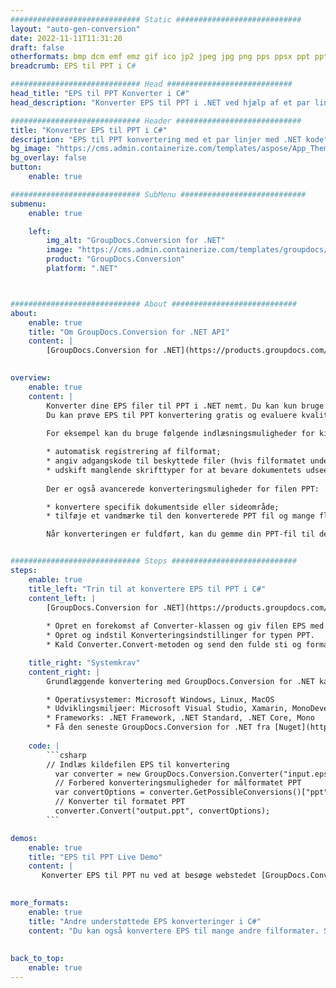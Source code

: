 ```yaml
---
############################# Static ############################
layout: "auto-gen-conversion"
date: 2022-11-11T11:31:20
draft: false
otherformats: bmp dcm emf emz gif ico jp2 jpeg jpg png pps ppsx ppt pptx psb psd svg svgz tga tif tiff webp wmf wmz
breadcrumb: EPS til PPT i C#

############################# Head ############################
head_title: "EPS til PPT Konverter i C#"
head_description: "Konverter EPS til PPT i .NET ved hjælp af et par linjer kode. Brug GroupDocs Document Conversion API til at konvertere over 160 filformater."

############################# Header ############################
title: "Konverter EPS til PPT i C#"
description: "EPS til PPT konvertering med et par linjer med .NET kode"
bg_image: "https://cms.admin.containerize.com/templates/aspose/App_Themes/V3/images/bg/header1.png"
bg_overlay: false
button:
    enable: true

############################# SubMenu ############################
submenu:
    enable: true

    left:
        img_alt: "GroupDocs.Conversion for .NET"
        image: "https://cms.admin.containerize.com/templates/groupdocs/images/product-logos/90x90-noborder/groupdocs-conversion-net.png"
        product: "GroupDocs.Conversion"
        platform: ".NET"



############################# About ############################
about:
    enable: true
    title: "Om GroupDocs.Conversion for .NET API"
    content: |
        [GroupDocs.Conversion for .NET](https://products.groupdocs.com/conversion/net/) kan bruges til at konvertere Microsoft Word, Excel, PowerPoint, PDF, Visio og andre formater. GroupDocs.Conversion er en selvstændig API, der er velegnet til back-end og interne systemer, hvor høj ydeevne er påkrævet. Det afhænger ikke af nogen software som Microsoft eller Open Office.
    

overview:
    enable: true
    content: |
        Konverter dine EPS filer til PPT i .NET nemt. Du kan kun bruge et par C# kodelinjer i enhver platform efter eget valg, såsom - Windows, Linux, macOS.
        Du kan prøve EPS til PPT konvertering gratis og evaluere kvaliteten af ​​konverteringsresultaterne. Sammen med simple filkonverteringsscenarier kan du prøve mere avancerede muligheder for at indlæse kilden EPS fil og for at gemme output PPT resultat. 
        
        For eksempel kan du bruge følgende indlæsningsmuligheder for kilden EPS:

        * automatisk registrering af filformat;
        * angiv adgangskode til beskyttede filer (hvis filformatet understøtter det);
        * udskift manglende skrifttyper for at bevare dokumentets udseende.
        
        Der er også avancerede konverteringsmuligheder for filen PPT:

        * konvertere specifik dokumentside eller sideområde;
        * tilføje et vandmærke til den konverterede PPT fil og mange flere.

        Når konverteringen er fuldført, kan du gemme din PPT-fil til den lokale filsti eller ethvert tredjepartslager som FTP, Amazon S3, Google Drive, Dropbox osv. Bemærk venligst - for at konvertere EPS til {{ TO}} er der ikke behov for yderligere software installeret - som MS Office, Open Office, Adobe Acrobat Reader osv.


############################# Steps ############################
steps:
    enable: true
    title_left: "Trin til at konvertere EPS til PPT i C#"
    content_left: |
        [GroupDocs.Conversion for .NET](https://products.groupdocs.com/conversion/net/) gør det nemt for udviklere at konvertere en EPS fil til PPT med et par linjer kode.
        
        * Opret en forekomst af Converter-klassen og giv filen EPS med den fulde sti
        * Opret og indstil Konverteringsindstillinger for typen PPT.
        * Kald Converter.Convert-metoden og send den fulde sti og format (PPT) som en parameter

    title_right: "Systemkrav"
    content_right: |
        Grundlæggende konvertering med GroupDocs.Conversion for .NET kan udføres med nogle få enkle trin. Vores API'er understøttes på alle større platforme og operativsystemer. Før du udfører koden nedenfor, skal du sørge for, at du har følgende forudsætninger installeret på dit system.

        * Operativsystemer: Microsoft Windows, Linux, MacOS
        * Udviklingsmiljøer: Microsoft Visual Studio, Xamarin, MonoDevelop
        * Frameworks: .NET Framework, .NET Standard, .NET Core, Mono
        * Få den seneste GroupDocs.Conversion for .NET fra [Nuget](https://www.nuget.org/packages/groupdocs.conversion)
         
    code: |
        ```csharp    
        // Indlæs kildefilen EPS til konvertering
          var converter = new GroupDocs.Conversion.Converter("input.eps");
          // Forbered konverteringsmuligheder for målformatet PPT
          var convertOptions = converter.GetPossibleConversions()["ppt"].ConvertOptions;
          // Konverter til formatet PPT
          converter.Convert("output.ppt", convertOptions);
        ```

demos:
    enable: true
    title: "EPS til PPT Live Demo"
    content: |
       Konverter EPS til PPT nu ved at besøge webstedet [GroupDocs.Conversion App](https://products.groupdocs.app/conversion/family). Online demo har følgende fordele
          

more_formats:
    enable: true
    title: "Andre understøttede EPS konverteringer i C#"
    content: "Du kan også konvertere EPS til mange andre filformater. Se venligst listen nedenfor."
       
       
back_to_top:
    enable: true
---
```

